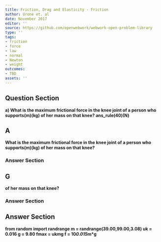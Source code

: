 ```yaml
---
title: Friction, Drag and Elasticity - Friction
author: Urone et. al
date: November 2017
editor: ''
source: https://github.com/openwebwork/webwork-open-problem-library
type: ''
tags:
- friction
- force
- law
- normal
- Newton
- weight
outcomes:
- TBD
assets: ''
---
```


## Question Section 

<b>
a) What is the maximum frictional force in the knee joint of a person who supports(m)(kg) of her mass on that knee? 
ans_rule(40)(N)

## A
What is the maximum frictional force in the knee joint of a person who supports(m)(kg) of her mass on that knee? 
### Answer Section
## G
of her mass on that knee? 
### Answer Section


## Answer Section

from random import randrange
m = randrange(39.00,99.00,3.08)
uk = 0.016
g = 9.80
fmax = uk*m*g
f = 10*0.015*m*g